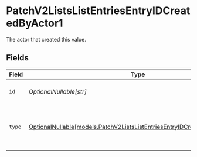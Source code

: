 # PatchV2ListsListEntriesEntryIDCreatedByActor1

The actor that created this value.


## Fields

| Field                                                                                                                                        | Type                                                                                                                                         | Required                                                                                                                                     | Description                                                                                                                                  |
| -------------------------------------------------------------------------------------------------------------------------------------------- | -------------------------------------------------------------------------------------------------------------------------------------------- | -------------------------------------------------------------------------------------------------------------------------------------------- | -------------------------------------------------------------------------------------------------------------------------------------------- |
| `id`                                                                                                                                         | *OptionalNullable[str]*                                                                                                                      | :heavy_minus_sign:                                                                                                                           | An ID to identify the actor.                                                                                                                 |
| `type`                                                                                                                                       | [OptionalNullable[models.PatchV2ListsListEntriesEntryIDCreatedByActorType1]](../models/patchv2listslistentriesentryidcreatedbyactortype1.md) | :heavy_minus_sign:                                                                                                                           | The type of actor. [Read more information on actor types here](/docs/actors).                                                                |